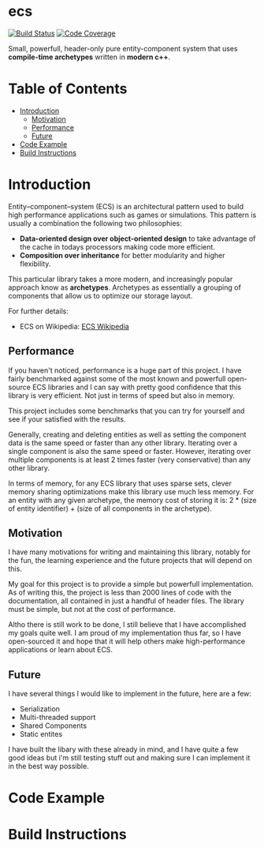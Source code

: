 # ecs
[![Build Status](https://github.com/MathieuDonofrio/ecs/workflows/build/badge.svg)](https://github.com/MathieuDonofrio/ecs/actions)
[![Code Coverage](https://codecov.io/gh/MathieuDonofrio/ecs/branch/master/graph/badge.svg?token=1KD29OJ244)](https://codecov.io/gh/MathieuDonofrio/ecs)

Small, powerfull, header-only pure entity-component system that uses **compile-time archetypes** written in **modern c++**. 

# Table of Contents

* [Introduction](#introduction)
    * [Motivation](#implementation)
    * [Performance](#performance)
    * [Future](#future)
* [Code Example](#code-example)
* [Build Instructions](#build-instructions)

# Introduction

Entity–component–system (ECS) is an architectural pattern used to build high performance applications such as games or simulations. This pattern is usually a combination the following two philosophies:

* **Data-oriented design over object-oriented design** to take advantage of the cache in todays processors making code more efficient.
* **Composition over inheritance** for better modularity and higher flexibility.

This particular library takes a more modern, and increasingly popular approach know as **archetypes**. Archetypes as essentially a grouping of components that allow us to optimize our storage layout. 

For further details:

* ECS on Wikipedia: [ECS Wikipedia](https://en.wikipedia.org/wiki/Entity_component_system)

## Performance

If you haven't noticed, performance is a huge part of this project. I have fairly benchmarked against some of the most known and powerfull open-source ECS libraries and I can say with pretty good confidence that this library is very efficient. Not just in terms of speed but also in memory. 

This project includes some benchmarks that you can try for yourself and see if your satisfied with the results.

Generally, creating and deleting entities as well as setting the component data is the same speed or faster than any other library. Iterating over a single component is also the same speed or faster. However, iterating over multiple components is at least 2 times faster (very conservative) than any other library.

In terms of memory, for any ECS library that uses sparse sets, clever memory sharing optimizations make this library use much less memory. For an entity with any given archetype, the memory cost of storing it is: 2 * (size of entity identifier) + (size of all components in the archetype).

## Motivation

I have many motivations for writing and maintaining this library, notably for the fun, the learning experience and the future projects that will depend on this.

My goal for this project is to provide a simple but powerfull implementation. As of writing this, the project is less than 2000 lines of code with the documentation, all contained in just a handful of header files. The library must be simple, but not at the cost of performance.

Altho there is still work to be done, I still believe that I have accomplished my goals quite well. I am proud of my implementation thus far, so I have open-sourced it and hope that it will help others make high-performance applications or learn about ECS.

## Future

I have several things I would like to implement in the future, here are a few:

* Serialization
* Multi-threaded support
* Shared Components
* Static entites

I have built the libary with these already in mind, and I have quite a few good ideas but i'm still testing stuff out and making sure I can implement it in the best way possible.

# Code Example

# Build Instructions
